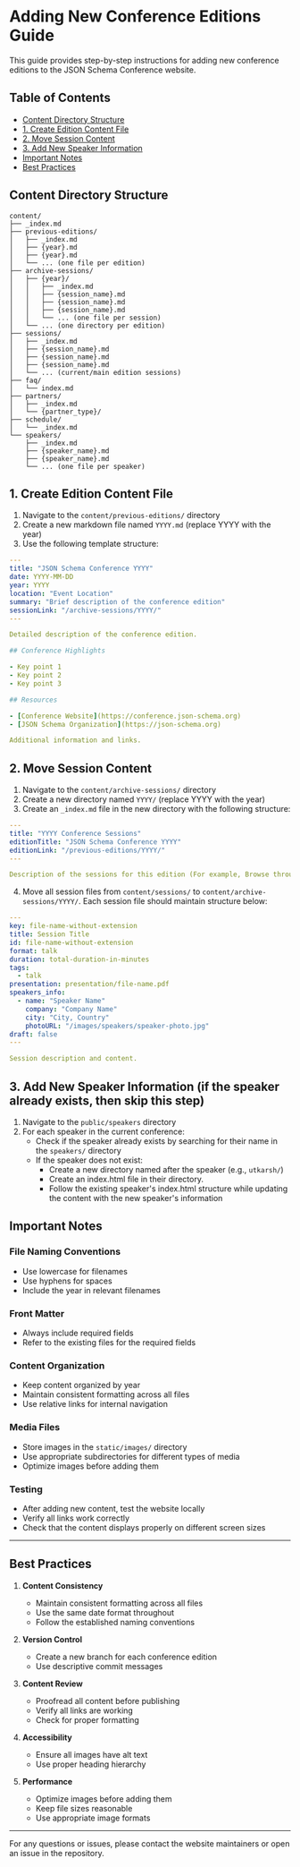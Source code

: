 # Adding New Conference Editions Guide

This guide provides step-by-step instructions for adding new conference editions to the JSON Schema Conference website.

## Table of Contents
- [Content Directory Structure](#content-directory-structure)
- [1. Create Edition Content File](#1-create-edition-content-file)
- [2. Move Session Content](#2-move-session-content)
- [3. Add New Speaker Information](#3-add-new-speaker-information-if-already-exists-skip-this-step)
- [Important Notes](#important-notes)
- [Best Practices](#best-practices)

## Content Directory Structure
```
content/
├── _index.md
├── previous-editions/
│   ├── _index.md
│   ├── {year}.md
│   ├── {year}.md
│   └── ... (one file per edition)
├── archive-sessions/
│   ├── {year}/
│   │   ├── _index.md
│   │   ├── {session_name}.md
│   │   ├── {session_name}.md
│   │   ├── {session_name}.md
│   │   └── ... (one file per session)
│   └── ... (one directory per edition)
├── sessions/
│   ├── _index.md
│   ├── {session_name}.md
│   ├── {session_name}.md
│   ├── {session_name}.md
│   └── ... (current/main edition sessions)
├── faq/
│   └── index.md
├── partners/
│   ├── _index.md
│   └── {partner_type}/
├── schedule/
│   └── _index.md
└── speakers/
    ├── _index.md
    ├── {speaker_name}.md
    ├── {speaker_name}.md
    └── ... (one file per speaker)
```

## 1. Create Edition Content File

1. Navigate to the `content/previous-editions/` directory
2. Create a new markdown file named `YYYY.md` (replace YYYY with the year)
3. Use the following template structure:

```yaml
---
title: "JSON Schema Conference YYYY"
date: YYYY-MM-DD
year: YYYY
location: "Event Location"
summary: "Brief description of the conference edition"
sessionLink: "/archive-sessions/YYYY/"
---

Detailed description of the conference edition.

## Conference Highlights

- Key point 1
- Key point 2
- Key point 3

## Resources

- [Conference Website](https://conference.json-schema.org)
- [JSON Schema Organization](https://json-schema.org)

Additional information and links.
```

## 2. Move Session Content

1. Navigate to the `content/archive-sessions/` directory
2. Create a new directory named `YYYY/` (replace YYYY with the year)
3. Create an `_index.md` file in the new directory with the following structure:

```yaml
---
title: "YYYY Conference Sessions"
editionTitle: "JSON Schema Conference YYYY"
editionLink: "/previous-editions/YYYY/"
---

Description of the sessions for this edition (For example, Browse through all sessions from the JSON Schema Conference YYYY. Click on a session to view details, watch the presentation, and access related resources.)
```

4. Move all session files from `content/sessions/` to `content/archive-sessions/YYYY/`. Each session file should maintain structure below:

```yaml
---
key: file-name-without-extension
title: Session Title
id: file-name-without-extension
format: talk
duration: total-duration-in-minutes
tags:
  - talk
presentation: presentation/file-name.pdf
speakers_info:
  - name: "Speaker Name"
    company: "Company Name"
    city: "City, Country"
    photoURL: "/images/speakers/speaker-photo.jpg"
draft: false
---

Session description and content.
```

## 3. Add New Speaker Information (if the speaker already exists, then skip this step)

1. Navigate to the `public/speakers` directory
2. For each speaker in the current conference:
    - Check if the speaker already exists by searching for their name in the `speakers/` directory
    - If the speaker does not exist:
        - Create a new directory named after the speaker (e.g., `utkarsh/`)
        - Create an index.html file in their directory.
        - Follow the existing speaker's index.html structure while updating the content with the new speaker's information

## Important Notes

### File Naming Conventions
- Use lowercase for filenames
- Use hyphens for spaces
- Include the year in relevant filenames

### Front Matter
- Always include required fields
- Refer to the existing files for the required fields

### Content Organization
- Keep content organized by year
- Maintain consistent formatting across all files
- Use relative links for internal navigation

### Media Files
- Store images in the `static/images/` directory
- Use appropriate subdirectories for different types of media
- Optimize images before adding them

### Testing
- After adding new content, test the website locally
- Verify all links work correctly
- Check that the content displays properly on different screen sizes

---

## Best Practices

1. **Content Consistency**
   - Maintain consistent formatting across all files
   - Use the same date format throughout
   - Follow the established naming conventions

2. **Version Control**
   - Create a new branch for each conference edition
   - Use descriptive commit messages

3. **Content Review**
   - Proofread all content before publishing
   - Verify all links are working
   - Check for proper formatting

4. **Accessibility**
   - Ensure all images have alt text
   - Use proper heading hierarchy

5. **Performance**
   - Optimize images before adding them
   - Keep file sizes reasonable
   - Use appropriate image formats

---

For any questions or issues, please contact the website maintainers or open an issue in the repository.